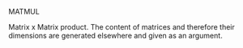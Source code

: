 MATMUL

Matrix x Matrix product. The content of matrices and therefore their dimensions are generated elsewhere and given as an argument.